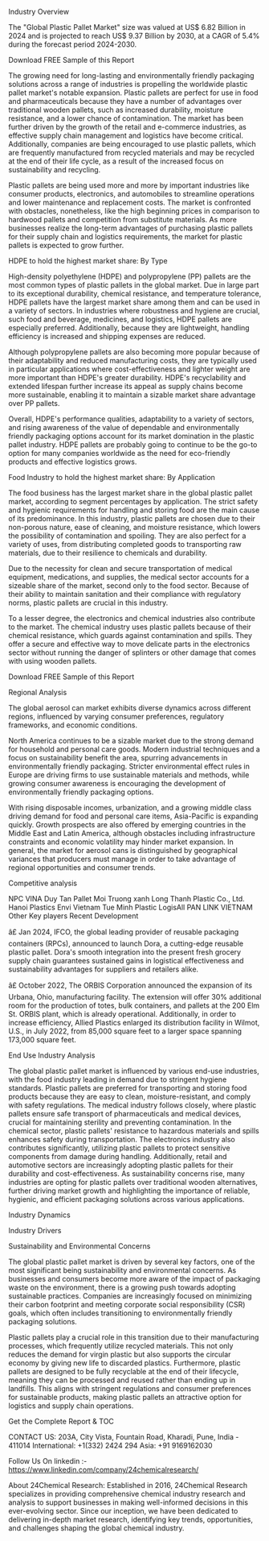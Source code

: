 Industry Overview

The "Global Plastic Pallet Market" size was valued at US$ 6.82 Billion in 2024 and is projected to reach US$ 9.37 Billion by 2030, at a CAGR of 5.4% during the forecast period 2024-2030.

Download FREE Sample of this Report 

The growing need for long-lasting and environmentally friendly packaging solutions across a range of industries is propelling the worldwide plastic pallet market's notable expansion. Plastic pallets are perfect for use in food and pharmaceuticals because they have a number of advantages over traditional wooden pallets, such as increased durability, moisture resistance, and a lower chance of contamination. The market has been further driven by the growth of the retail and e-commerce industries, as effective supply chain management and logistics have become critical. Additionally, companies are being encouraged to use plastic pallets, which are frequently manufactured from recycled materials and may be recycled at the end of their life cycle, as a result of the increased focus on sustainability and recycling.

Plastic pallets are being used more and more by important industries like consumer products, electronics, and automobiles to streamline operations and lower maintenance and replacement costs. The market is confronted with obstacles, nonetheless, like the high beginning prices in comparison to hardwood pallets and competition from substitute materials. As more businesses realize the long-term advantages of purchasing plastic pallets for their supply chain and logistics requirements, the market for plastic pallets is expected to grow further.



HDPE to hold the highest market share: By Type

High-density polyethylene (HDPE) and polypropylene (PP) pallets are the most common types of plastic pallets in the global market. Due in large part to its exceptional durability, chemical resistance, and temperature tolerance, HDPE pallets have the largest market share among them and can be used in a variety of sectors. In industries where robustness and hygiene are crucial, such food and beverage, medicines, and logistics, HDPE pallets are especially preferred. Additionally, because they are lightweight, handling efficiency is increased and shipping expenses are reduced.

Although polypropylene pallets are also becoming more popular because of their adaptability and reduced manufacturing costs, they are typically used in particular applications where cost-effectiveness and lighter weight are more important than HDPE's greater durability. HDPE's recyclability and extended lifespan further increase its appeal as supply chains become more sustainable, enabling it to maintain a sizable market share advantage over PP pallets.

Overall, HDPE's performance qualities, adaptability to a variety of sectors, and rising awareness of the value of dependable and environmentally friendly packaging options account for its market domination in the plastic pallet industry. HDPE pallets are probably going to continue to be the go-to option for many companies worldwide as the need for eco-friendly products and effective logistics grows.

Food Industry to hold the highest market share: By Application

The food business has the largest market share in the global plastic pallet market, according to segment percentages by application. The strict safety and hygienic requirements for handling and storing food are the main cause of its predominance. In this industry, plastic pallets are chosen due to their non-porous nature, ease of cleaning, and moisture resistance, which lowers the possibility of contamination and spoiling. They are also perfect for a variety of uses, from distributing completed goods to transporting raw materials, due to their resilience to chemicals and durability.

Due to the necessity for clean and secure transportation of medical equipment, medications, and supplies, the medical sector accounts for a sizeable share of the market, second only to the food sector. Because of their ability to maintain sanitation and their compliance with regulatory norms, plastic pallets are crucial in this industry.

To a lesser degree, the electronics and chemical industries also contribute to the market. The chemical industry uses plastic pallets because of their chemical resistance, which guards against contamination and spills. They offer a secure and effective way to move delicate parts in the electronics sector without running the danger of splinters or other damage that comes with using wooden pallets.



Download FREE Sample of this Report 

Regional Analysis

The global aerosol can market exhibits diverse dynamics across different regions, influenced by varying consumer preferences, regulatory frameworks, and economic conditions.

North America continues to be a sizable market due to the strong demand for household and personal care goods. Modern industrial techniques and a focus on sustainability benefit the area, spurring advancements in environmentally friendly packaging. Stricter environmental effect rules in Europe are driving firms to use sustainable materials and methods, while growing consumer awareness is encouraging the development of environmentally friendly packaging options.

With rising disposable incomes, urbanization, and a growing middle class driving demand for food and personal care items, Asia-Pacific is expanding quickly. Growth prospects are also offered by emerging countries in the Middle East and Latin America, although obstacles including infrastructure constraints and economic volatility may hinder market expansion. In general, the market for aerosol cans is distinguished by geographical variances that producers must manage in order to take advantage of regional opportunities and consumer trends.

Competitive analysis

NPC VINA
Duy Tan
Pallet Moi Truong xanh
Long Thanh Plastic Co., Ltd.
Hanoi Plastics
Envi Vietnam
Tue Minh Plastic
LogisAll
PAN LINK VIETNAM
Other Key players
Recent Development

â£ Jan 2024, IFCO, the global leading provider of reusable packaging containers (RPCs), announced to launch Dora, a cutting-edge reusable plastic pallet. Dora's smooth integration into the present fresh grocery supply chain guarantees sustained gains in logistical effectiveness and sustainability advantages for suppliers and retailers alike.

â£ October 2022, The ORBIS Corporation announced the expansion of its Urbana, Ohio, manufacturing facility. The extension will offer 30% additional room for the production of totes, bulk containers, and pallets at the 200 Elm St. ORBIS plant, which is already operational. Additionally, in order to increase efficiency, Allied Plastics enlarged its distribution facility in Wilmot, U.S., in July 2022, from 85,000 square feet to a larger space spanning 173,000 square feet.

End Use Industry Analysis

The global plastic pallet market is influenced by various end-use industries, with the food industry leading in demand due to stringent hygiene standards. Plastic pallets are preferred for transporting and storing food products because they are easy to clean, moisture-resistant, and comply with safety regulations. The medical industry follows closely, where plastic pallets ensure safe transport of pharmaceuticals and medical devices, crucial for maintaining sterility and preventing contamination. In the chemical sector, plastic pallets' resistance to hazardous materials and spills enhances safety during transportation. The electronics industry also contributes significantly, utilizing plastic pallets to protect sensitive components from damage during handling. Additionally, retail and automotive sectors are increasingly adopting plastic pallets for their durability and cost-effectiveness. As sustainability concerns rise, many industries are opting for plastic pallets over traditional wooden alternatives, further driving market growth and highlighting the importance of reliable, hygienic, and efficient packaging solutions across various applications.

Industry Dynamics

Industry Drivers

Sustainability and Environmental Concerns

The global plastic pallet market is driven by several key factors, one of the most significant being sustainability and environmental concerns. As businesses and consumers become more aware of the impact of packaging waste on the environment, there is a growing push towards adopting sustainable practices. Companies are increasingly focused on minimizing their carbon footprint and meeting corporate social responsibility (CSR) goals, which often includes transitioning to environmentally friendly packaging solutions.

Plastic pallets play a crucial role in this transition due to their manufacturing processes, which frequently utilize recycled materials. This not only reduces the demand for virgin plastic but also supports the circular economy by giving new life to discarded plastics. Furthermore, plastic pallets are designed to be fully recyclable at the end of their lifecycle, meaning they can be processed and reused rather than ending up in landfills. This aligns with stringent regulations and consumer preferences for sustainable products, making plastic pallets an attractive option for logistics and supply chain operations.


Get the Complete Report & TOC

CONTACT US:
203A, City Vista, Fountain Road, Kharadi, Pune, India - 411014
International: +1(332) 2424 294
Asia: +91 9169162030

Follow Us On linkedin :- https://www.linkedin.com/company/24chemicalresearch/ 



About 24Chemical Research:
Established in 2016, 24Chemical Research specializes in providing comprehensive chemical industry research and analysis to support businesses in making well-informed decisions in this ever-evolving sector. Since our inception, we have been dedicated to delivering in-depth market research, identifying key trends, opportunities, and challenges shaping the global chemical industry.
